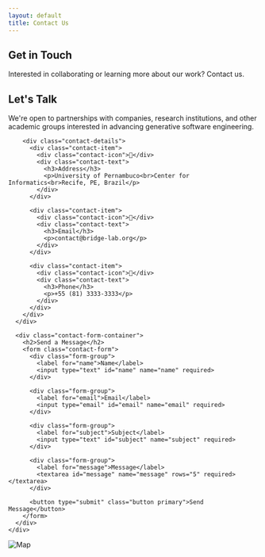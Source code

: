 ```yaml
---
layout: default
title: Contact Us
---
```


<section class="page-header">
  <div class="container">
    <h1>Get in Touch</h1>
    <p>Interested in collaborating or learning more about our work? Contact us.</p>
  </div>
</section>

<section class="contact-section">
  <div class="container">
    <div class="contact-grid">
      <div class="contact-info">
        <h2>Let's Talk</h2>
        <p>We're open to partnerships with companies, research institutions, and other academic groups interested in advancing generative software engineering.</p>
        
        <div class="contact-details">
          <div class="contact-item">
            <div class="contact-icon">📍</div>
            <div class="contact-text">
              <h3>Address</h3>
              <p>University of Pernambuco<br>Center for Informatics<br>Recife, PE, Brazil</p>
            </div>
          </div>
          
          <div class="contact-item">
            <div class="contact-icon">📧</div>
            <div class="contact-text">
              <h3>Email</h3>
              <p>contact@bridge-lab.org</p>
            </div>
          </div>
          
          <div class="contact-item">
            <div class="contact-icon">📱</div>
            <div class="contact-text">
              <h3>Phone</h3>
              <p>+55 (81) 3333-3333</p>
            </div>
          </div>
        </div>
      </div>
      
      <div class="contact-form-container">
        <h2>Send a Message</h2>
        <form class="contact-form">
          <div class="form-group">
            <label for="name">Name</label>
            <input type="text" id="name" name="name" required>
          </div>
          
          <div class="form-group">
            <label for="email">Email</label>
            <input type="email" id="email" name="email" required>
          </div>
          
          <div class="form-group">
            <label for="subject">Subject</label>
            <input type="text" id="subject" name="subject" required>
          </div>
          
          <div class="form-group">
            <label for="message">Message</label>
            <textarea id="message" name="message" rows="5" required></textarea>
          </div>
          
          <button type="submit" class="button primary">Send Message</button>
        </form>
      </div>
    </div>
  </div>
</section>

<section class="map-section">
  <div class="map-placeholder">
    <img src="{{ site.baseurl }}/assets/images/map-placeholder.svg" alt="Map">
  </div>
</section>